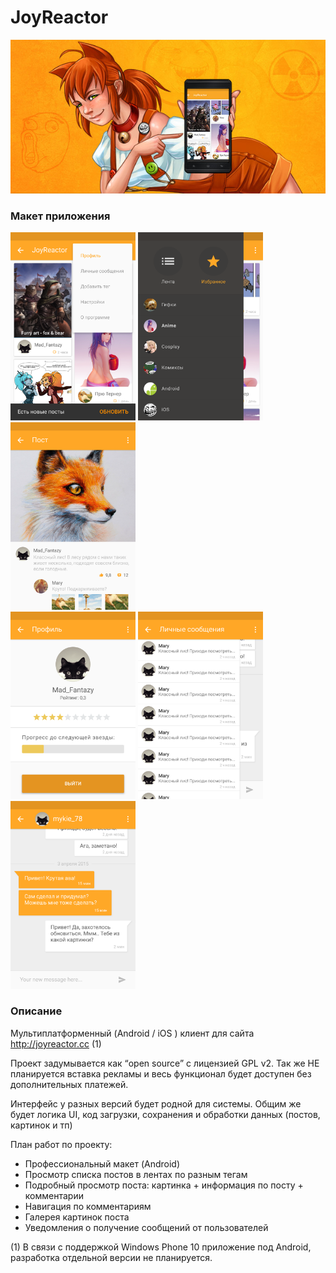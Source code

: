 JoyReactor
==========

<img src="/_web/poster.jpg" alt="Poster" />

### Макет приложения
<img src="/_web/AI-01.png" alt="Screenshots" width="200" />
<img src="/_web/AI-02.png" alt="Screenshots" width="200" />
<img src="/_web/AI-03.png" alt="Screenshots" width="200" /><br />
<img src="/_web/AI-04.png" alt="Screenshots" width="200" />
<img src="/_web/AI-05.png" alt="Screenshots" width="200" />
<img src="/_web/AI-07.png" alt="Screenshots" width="200" />

### Описание

Мультиплатформенный (Android / iOS ) клиент для сайта http://joyreactor.cc (1)

Проект задумывается как “open source” с лицензией GPL v2.
Так же НЕ планируется вставка рекламы и весь функционал будет доступен без дополнительных платежей.

Интерфейс у разных версий будет родной для системы. 
Общим же будет логика UI, код загрузки, сохранения и обработки данных (постов, картинок и тп)

План работ по проекту:
* Профессиональный макет (Android)
* Просмотр списка постов в лентах по разным тегам
* Подробный просмотр поста: картинка + информация по посту + комментарии
* Навигация по комментариям
* Галерея картинок поста
* Уведомления о получение сообщений от пользователей

(1) В связи с поддержкой Windows Phone 10 приложение под Android, разработка отдельной версии не планируется.
